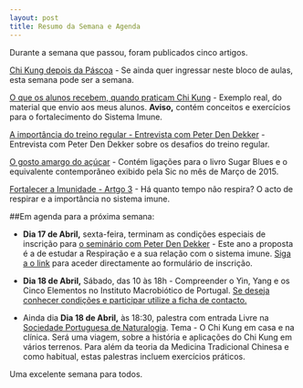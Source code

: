 ```yaml
---
layout: post
title: Resumo da Semana e Agenda 
---
```

Durante a semana que passou, foram publicados cinco artigos.

[Chi Kung depois da Páscoa](http://lourencoazevedo.com/2015/04/06/simplificar.html) - Se ainda quer ingressar neste bloco de aulas, esta semana pode ser a semana.

[O que os alunos recebem, quando praticam Chi Kung](http://lourencoazevedo.com/2015/04/07/aulas.html) - Exemplo real, do material que envio aos meus alunos. **Aviso,** contém conceitos e exercícios para o fortalecimento do Sistema Imune.

[A importância do treino regular - Entrevista com Peter Den Dekker](http://lourencoazevedo.com/2015/04/08/regular.html) - Entrevista com Peter Den Dekker sobre os desafios do treino regular. 

[O gosto amargo do açúcar](http://lourencoazevedo.com/2015/04/09/documentario.html) - Contém ligações para o livro Sugar Blues e o equivalente contemporâneo exibido pela Sic no mês de Março de 2015.

[Fortalecer a Imunidade - Artgo 3](http://lourencoazevedo.com/2015/04/10/imunidade3.html) - Há quanto tempo não respira? O acto de respirar e a importância no sistema imune. 

##Em agenda para a próxima semana:

+ **Dia 17 de Abril,** sexta-feira, terminam as condições especiais de inscrição para [o seminário com Peter Den Dekker](http://lourencoazevedo.com/2015/03/03/peter.html) - Este ano a proposta é a de estudar a Respiração e a sua relação com o sistema imune. [Siga a o link](http://form.jotformeu.com/form/40704420027340) para aceder directamente ao formulário de inscrição.

+ **Dia 18 de Abril,** Sábado, das 10 às 18h - Compreender o Yin, Yang e os Cinco Elementos no Instituto Macrobiótico de Portugal. [Se deseja conhecer condições e participar utilize a ficha de contacto.](http://lourencoazevedo.com/contacto.html) 

+ Ainda dia **Dia 18 de Abril,** às 18:30, palestra com entrada Livre na [Sociedade Portuguesa de Naturalogia](https://www.facebook.com/events/1569698589974873/). Tema - O Chi Kung em casa e na clínica. Será uma viagem, sobre a história e aplicações do Chi Kung em vários terrenos. Para além da teoria da Medicina Tradicional Chinesa e como habitual, estas palestras incluem exercícios práticos.

Uma excelente semana para todos.
